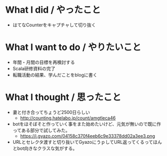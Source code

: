 # What I did / やったこと
- はてなCounterをキャプチャして切り抜く

# What I want to do / やりたいこと
- 年間・月間の目標を再検討する
- Scala研修資料の完了
- 転職活動の結果、学んだことをblogに書く

# What I thought / 思ったこと
- 妻と付き合ってちょうど2500日らしい
  - http://counting.hatelabo.jp/count/amgtleca46
- botをほそぼそと作っていく事をまた始めたいけど、元気が無いので既に作ってある部分で試してみた。
  - https://i.gyazo.com/04158c370f4eeb6c9e33378dd02a3ee3.png
- URLとセレクタ渡すと切り抜いてGyazoにうｐしてURL返ってくるってほんとbot向きなクラスな気がする。
